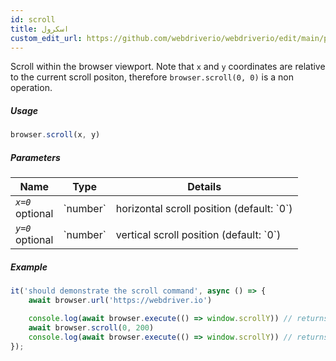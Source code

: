 ```yaml
---
id: scroll
title: اسکرول
custom_edit_url: https://github.com/webdriverio/webdriverio/edit/main/packages/webdriverio/src/commands/browser/scroll.ts
---
```


Scroll within the browser viewport. Note that `x` and `y` coordinates are relative to the current
scroll positon, therefore `browser.scroll(0, 0)` is a non operation.

##### Usage

```js
browser.scroll(x, y)
```

##### Parameters

<table>
  <thead>
    <tr>
      <th>Name</th><th>Type</th><th>Details</th>
    </tr>
  </thead>
  <tbody>
    <tr>
      <td><code><var>x=0</var></code><br /><span className="label labelWarning">optional</span></td>
      <td>`number`</td>
      <td>horizontal scroll position (default: `0`)</td>
    </tr>
    <tr>
      <td><code><var>y=0</var></code><br /><span className="label labelWarning">optional</span></td>
      <td>`number`</td>
      <td>vertical scroll position (default: `0`)</td>
    </tr>
  </tbody>
</table>

##### Example

```js title="scroll.js"
it('should demonstrate the scroll command', async () => {
    await browser.url('https://webdriver.io')

    console.log(await browser.execute(() => window.scrollY)) // returns 0
    await browser.scroll(0, 200)
    console.log(await browser.execute(() => window.scrollY)) // returns 200
});
```